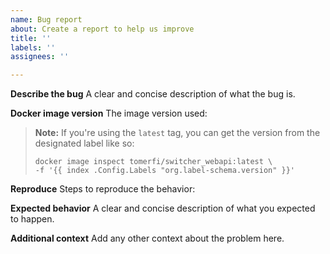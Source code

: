 ```yaml
---
name: Bug report
about: Create a report to help us improve
title: ''
labels: ''
assignees: ''

---
```


**Describe the bug**
A clear and concise description of what the bug is.

**Docker image version**
The image version used:

> **Note:** If you're using the `latest` tag,
> you can get the version from the designated label like so:
>
> ```shell
> docker image inspect tomerfi/switcher_webapi:latest \
> -f '{{ index .Config.Labels "org.label-schema.version" }}'
> ```

**Reproduce**
Steps to reproduce the behavior:

**Expected behavior**
A clear and concise description of what you expected to happen.

**Additional context**
Add any other context about the problem here.
